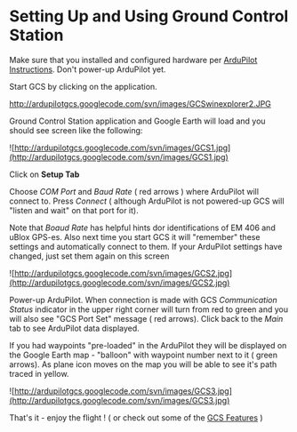 # Setting Up and Using Ground Control Station #

Make sure that you installed and configured hardware per [ArduPilot Instructions](http://code.google.com/p/ardupilot/wiki/IntroductionPage).
Don't power-up ArduPilot yet.

Start GCS by clicking on the application.

http://ardupilotgcs.googlecode.com/svn/images/GCSwinexplorer2.JPG


Ground Control Station application and Google Earth will load and you should see screen like the following:


![http://ardupilotgcs.googlecode.com/svn/images/GCS1.jpg](http://ardupilotgcs.googlecode.com/svn/images/GCS1.jpg)




Click on **Setup Tab**


Choose _COM Port_ and _Baud Rate_ ( red arrows ) where ArduPilot will connect to. Press _Connect_ ( although ArduPilot is not powered-up GCS will "listen and wait" on that port for it).

Note that _Boaud Rate_ has helpful hints dor identifications of EM 406 and uBlox GPS-es. Also next time you start GCS it will "remember" these settings and automatically connect to them. If your ArduPilot settings have changed, just set them again on this screen

![http://ardupilotgcs.googlecode.com/svn/images/GCS2.jpg](http://ardupilotgcs.googlecode.com/svn/images/GCS2.jpg)


Power-up ArduPilot. When connection is made with GCS _Communication Status_ indicator in the upper right corner will turn from red to green and you will also see "GCS Port Set" message ( red arrows). Click back to the _Main_ tab to see ArduPilot data displayed.

If you had waypoints "pre-loaded" in the ArduPilot they will be displayed on the Google Earth map - "balloon" with waypoint number next to it ( green arrows). As plane icon moves on the map you will be able to see it's path traced in yellow.

![http://ardupilotgcs.googlecode.com/svn/images/GCS3.jpg](http://ardupilotgcs.googlecode.com/svn/images/GCS3.jpg)

That's it - enjoy the flight ! ( or check out some of the [GCS Features](GCSfeatures.md) )